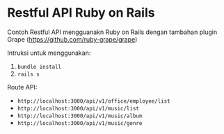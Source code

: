 # Restful API Ruby on Rails

Contoh Restful API mengguanakn Ruby on Rails
dengan tambahan plugin Grape (https://github.com/ruby-grape/grape)

Intruksi untuk menggunakan:
1. `bundle install`
2. `rails s`

Route API:
- `http://localhost:3000/api/v1/office/employee/list`
- `http://localhost:3000/api/v1/music/list`
- `http://localhost:3000/api/v1/music/album`
- `http://localhost:3000/api/v1/music/genre`
